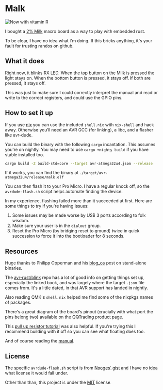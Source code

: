 # Malk

![Now with vitamin R](http://static1.wikia.nocookie.net/__cb20130325185942/simpsons/images/3/3c/Malk.jpg)

I bought a [2% Milk][milk] macro board as a way to play with embedded rust.

[milk]: https://github.com/Spaceman/Spaceboards/tree/master/Keyboards/2%25%20Milk

To be clear, I have no idea what I'm doing. If this bricks anything, it's your fault for trusting randos on github.

## What it does

Right now, it blinks RX LED. When the top button on the Milk is pressed the light stays on. When the bottom button is pressed, it stays off. If both are pressed, it stays off.

This was just to make sure I could correctly interpret the manual and read or write to the correct registers, and could use the GPIO pins.

## How to set it up

If you use [nix][] you can use the included `shell.nix` with `nix-shell` and hack away. Otherwise you'll need an AVR GCC (for linking), a libc, and a flasher like avr-dude.

[nix]: https://nixos.org/

You can build the binary with the following `cargo` incantation. This assumes you're on nightly. You may need to use `cargo +nighty build` if you have stable installed too.

```sh
cargo build -Z build-std=core --target avr-atmega32u4.json --release
```

If it works, you can find the binary at `./target/avr-atmega32u4/release/malk.elf`

You can then flash it to your Pro Micro. I have a regular knock off, so the `avrdude-flash.sh` script helps automate finding the device.

In my experience, flashing failed more than it succeeded at first. Here are some things to try if you're having issues:

1. Some issues may be made worse by USB 3 ports according to folk wisdom.
2. Make sure your user is in the `dialout` group.
3. Reset the Pro Micro (by bridging reset to ground) twice in quick succession
   to force it into the bootloader for 8 seconds.

## Resources

Huge thanks to Philipp Opperman and his [blog_os][] post on stand-alone binaries.

[blog_os]: https://github.com/phil-opp/blog_os

The [avr-rust/blink][blink] repo has a lot of good info on getting things set up, especially the linked book, and was largely where the target `.json` file comes from. It's a little dated, in that AVR support has landed in nightly.

[blink]: https://github.com/avr-rust/blink

Also reading QMK's `shell.nix` helped me find some of the nixpkgs names of packages.

There's a great diagram of the board's pinout (crucially with what port the pins belong two) available on the [QQTrading product page][pinout].

[pinout]: http://qqtrading.com.my/arduino-pro-micro-atmega32u4-development-board

This [pull up resistor tutorial][bald] was also helpful. If you're trying this I recommend building with it off so you can see what floating does too.

[bald]: https://www.baldengineer.com/arduino-internal-pull-up-resistor-tutorial.html

And of course reading the [manual].

[manual]: http://ww1.microchip.com/downloads/en/DeviceDoc/Atmel-7766-8-bit-AVR-ATmega16U4-32U4_Datasheet.pdf

## License

The specific `avrdude-flash.sh` script is from [Nooges' gist][gist] and I have no idea what license it would fall under.

[gist]: https://gist.github.com/nooges/93560cb0c456ade5b530e95892b5e25b

Other than than, this project is under the [MIT][] license.

[MIT]: https://choosealicense.com/licenses/mit
